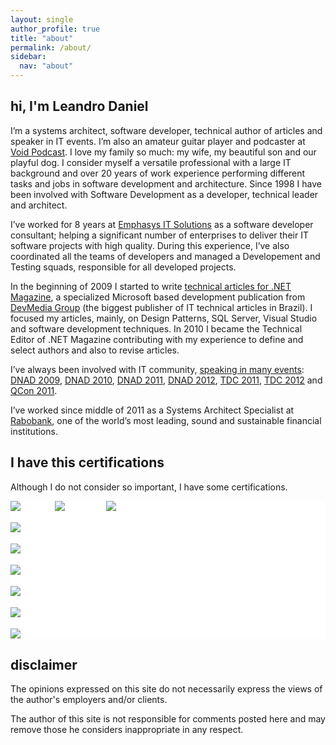 ```yaml
---
layout: single
author_profile: true
title: "about"
permalink: /about/
sidebar:
  nav: "about"
---
```


## hi, I'm Leandro Daniel

I’m a systems architect, software developer, technical author of articles and speaker in IT events. I’m also an amateur guitar player and podcaster at [Void Podcast](http://voidpodcast.com/). I love my family so much: my wife, my beautiful son and our playful dog. I consider myself a versatile professional with a large IT background and over 20 years of work experience performing different tasks and jobs in software development and architecture. Since 1998 I have been involved with Software Development as a developer, technical leader and architect.

I’ve worked for 8 years at [Emphasys IT Solutions](http://www.emphasys.com.br) as a software developer consultant; helping a significant number of enterprises to deliver their IT software projects with high quality. During this experience, I’ve also coordinated all the teams of developers and managed a Developement and Testing squads, responsible for all developed projects.

In the beginning of 2009 I started to write [technical articles for .NET Magazine](http://leandrodaniel.com/artigo/), a specialized Microsoft based development publication from [DevMedia Group](https://www.devmedia.com.br/perfil/leandro-daniel-1) (the biggest publisher of IT technical articles in Brazil). I focused my articles, mainly, on Design Patterns, SQL Server, Visual Studio and software development techniques. In 2010 I became the Technical Editor of .NET Magazine contributing with my experience to define and select authors and also to revise articles.

I’ve always been involved with IT community, [speaking in many events](http://reverb.leandrodaniel.com/category/Palestras): [DNAD 2009](http://leandrodaniel.com/category/net-architects/), [DNAD 2010](http://leandrodaniel.com/category/net-architects/), [DNAD 2011](http://leandrodaniel.com/category/net-architects/), [DNAD 2012](http://leandrodaniel.com/category/net-architects/), [TDC 2011](http://leandrodaniel.com/category/eventos/), [TDC 2012](http://leandrodaniel.com/category/eventos/) and [QCon 2011](http://leandrodaniel.com/?s=qconsp). 

I’ve worked since middle of 2011 as a Systems Architect Specialist at [Rabobank](http://www.rabobank.com), one of the world’s most leading, sound and sustainable financial institutions.

## I have this certifications

Although I do not consider so important, I have some certifications.

<div style="border:0px; background-color:#FFFFFF; color:#FFFFFF;">
  <img src="http://leandrodaniel.com/wp-content/uploads/2012/10/MCP.gif " alt="MCP" title="MCP" />&nbsp;&nbsp;&nbsp;&nbsp;&nbsp;&nbsp;<img src="http://leandrodaniel.com/wp-content/uploads/2012/10/MCAD.gif" alt="MCAD" title="MCAD" />&nbsp;&nbsp;&nbsp;&nbsp;&nbsp;&nbsp;<img src="http://leandrodaniel.com/wp-content/uploads/2012/10/MCSD.gif" alt="MCSD" title="MCSD" /> 
  <br/><br/>
  <img src="http://leandrodaniel.com/wp-content/uploads/2012/10/MCITPrgb_1257.png" alt="MCITP" title="MCITP" />
  <br/><br/>
  <img src="http://leandrodaniel.com/wp-content/uploads/2012/10/mct.png" alt="MCT" title="MCT" />
  <br/><br/>
  <img src="http://leandrodaniel.com/wp-content/uploads/2012/10/MCTSrgb_1271_1.png" alt="MCTS" title="MCTS" />
  <br/><br/>
  <img src="http://leandrodaniel.com/wp-content/uploads/2012/10/csm.png" alt="CSM" title="CSM" />
  <br/><br/>
  <img src="http://leandrodaniel.com/wp-content/uploads/2014/06/PRINCE2-Practitioner-Training.jpg" alt="PRINCE2" title="PRINCE2" />
  <br/><br/>
  <img src="http://leandrodaniel.com/wp-content/uploads/2014/06/PRINCE2-Foundation-Training.jpg" alt="PRINCE2" title="PRINCE2" />      
</div>

## disclaimer
The opinions expressed on this site do not necessarily express the views of the author's employers and/or clients.

The author of this site is not responsible for comments posted here and may remove those he considers inappropriate in any respect.